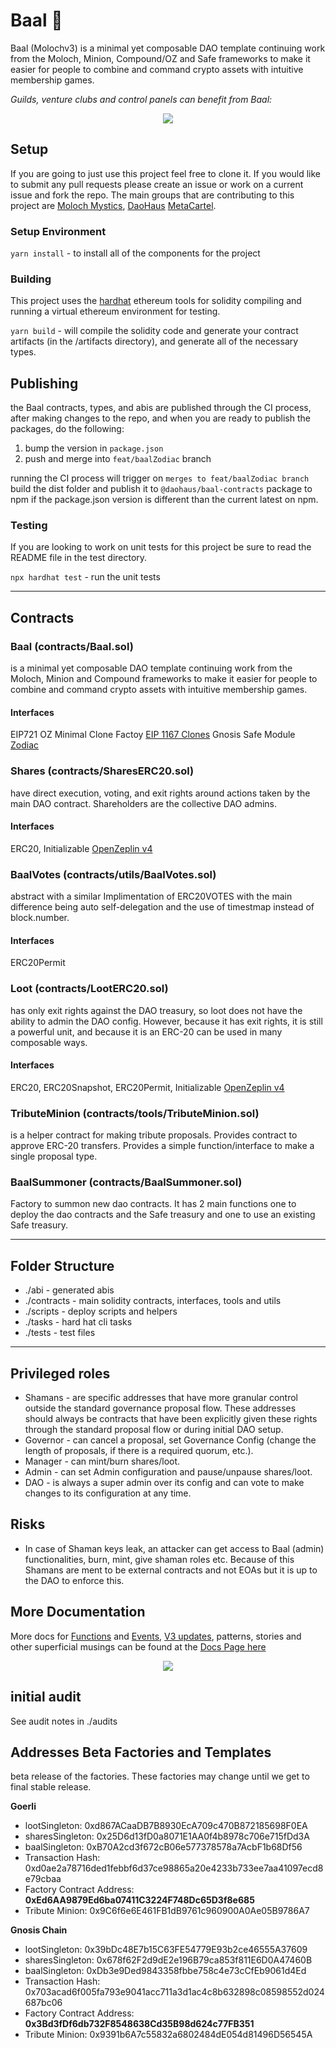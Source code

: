 # Baal 👺

Baal (Molochv3) is a minimal yet composable DAO template continuing work from the
Moloch, Minion, Compound/OZ and Safe frameworks to make it easier for people to
combine and command crypto assets with intuitive membership games.

*Guilds, venture clubs and control panels can benefit from Baal:*

<p align="center"><img src="https://media.giphy.com/media/rgwNTGFUbNTgsgiYha/giphy.gif"></p>

## Setup

If you are going to just use this project feel free to clone it.  If you would like to submit any pull requests please create an issue or work on a current issue and fork the repo.  The main groups that are contributing to this project are [Moloch Mystics](https://github.com/Moloch-Mystics/Baal), [DaoHaus](https://discord.com/channels/709210493549674598) [MetaCartel](https://discord.com/channels/702325961433284609).

### Setup Environment

`yarn install` - to install all of the components for the project

### Building

This project uses the [hardhat](https://hardhat.org/) ethereum tools for solidity compiling and running a virtual ethereum environment for testing.

`yarn build` - will compile the solidity code and generate your contract artifacts (in the /artifacts directory), and generate all of the necessary types.

## Publishing

the Baal contracts, types, and abis are published through the CI process, after making changes to the repo, and when you are ready to publish the packages, do the following:

1) bump the version in `package.json`
2) push and merge into `feat/baalZodiac` branch

running the CI process will trigger on `merges to feat/baalZodiac branch` build the dist folder and publish it to `@daohaus/baal-contracts` package to npm if the package.json version is different than the current latest on npm.

### Testing

If you are looking to work on unit tests for this project be sure to read the README file in the test directory.

`npx hardhat test` - run the unit tests

----
## Contracts
### **Baal (contracts/Baal.sol)**
is a minimal yet composable DAO template continuing work from
the Moloch, Minion and Compound frameworks to make it easier for
people to combine and command crypto assets with intuitive membership
games.

#### Interfaces
EIP721
OZ Minimal Clone Factoy [EIP 1167 Clones](https://docs.openzeppelin.com/contracts/4.x/api/proxy#Clones)
Gnosis Safe Module [Zodiac](https://github.com/gnosis/zodiac)

### **Shares (contracts/SharesERC20.sol)**
have direct execution, voting, and exit rights around actions
taken by the main DAO contract. Shareholders are the collective DAO
admins.

#### Interfaces
ERC20,  Initializable [OpenZeplin v4](https://docs.openzeppelin.com/contracts/4.x/)


### **BaalVotes (contracts/utils/BaalVotes.sol)**
abstract with a similar Implimentation of ERC20VOTES with the main
difference being auto self-delegation and the use of timestmap instead of block.number.
#### Interfaces
ERC20Permit

### **Loot (contracts/LootERC20.sol)**
has only exit rights against the DAO treasury, so loot does
not have the ability to admin the DAO config. However, because it has
exit rights, it is still a powerful unit, and because it is an ERC-20
can be used in many composable ways.

#### Interfaces
ERC20, ERC20Snapshot, ERC20Permit, Initializable [OpenZeplin v4](https://docs.openzeppelin.com/contracts/4.x/)

### **TributeMinion (contracts/tools/TributeMinion.sol)**
is a helper contract for making tribute proposals.
Provides contract to approve ERC-20 transfers. Provides a simple
function/interface to make a single proposal type.

### **BaalSummoner (contracts/BaalSummoner.sol)**
Factory to summon new dao contracts. It has 2 main functions one to deploy
the dao contracts and the Safe treasury and one to use an existing Safe treasury.

----

## Folder Structure
- ./abi - generated abis
- ./contracts - main solidity contracts, interfaces, tools and utils
- ./scripts - deploy scripts and helpers
- ./tasks - hard hat cli tasks
- ./tests - test files

----
## Privileged roles
- Shamans - are specific addresses that have more granular control
outside the standard governance proposal flow. These addresses should
always be contracts that have been explicitly given these rights
through the standard proposal flow or during initial DAO setup.
- Governor - can cancel a proposal, set Governance Config (change the
length of proposals, if there is a required quorum, etc.).
- Manager - can mint/burn shares/loot.
- Admin - can set Admin configuration and pause/unpause shares/loot.
- DAO - is always a super admin over its config and can vote to make
changes to its configuration at any time.

## Risks
- In case of Shaman keys leak, an attacker can get access to Baal
(admin) functionalities, burn, mint, give shaman roles etc.
Because of this Shamans are ment to be external contracts and not EOAs
but it is up to the DAO to enforce this.

## More Documentation

More docs for [Functions](https://baal-docs.vercel.app/functions) and [Events](https://baal-docs.vercel.app/events), [V3 updates](https://baal-docs.vercel.app/features/updates), patterns, stories and other superficial musings can be found at the [Docs Page here](https://baal-docs.vercel.app/)

<p align="center"><img src="https://media.giphy.com/media/rgwNTGFUbNTgsgiYha/giphy.gif"></p>

## initial audit
See audit notes in ./audits

## Addresses Beta Factories and Templates
beta release of the factories. These factories may change until we get to final stable release.

**Goerli**
- lootSingleton: 0xd867ACaaDB7B8930EcA709c470B872185698F0EA
- sharesSingleton: 0x25D6d13fD0a8071E1AA0f4b8978c706e715fDd3A
- baalSingleton: 0xB70A2cd3f672cB06e577378578a7AcbF1b68Df56
- Transaction Hash: 0xd0ae2a78716ded1febbf6d37ce98865a20e4233b733ee7aa41097ecd8e79cbaa
- Factory Contract Address: **0xEd6AA9879Ed6ba07411C3224F748Dc65D3f8e685**
- Tribute Minion: 0x9C6f6e6E461FB1dB9761c960900A0Ae05B9786A7

**Gnosis Chain**
- lootSingleton: 0x39bDc48E7b15C63FE54779E93b2ce46555A37609
- sharesSingleton: 0x678f62F2d9dE2e196B79ca853f811E6D0A47460B
- baalSingleton: 0xDb3e9Ded9843358fbbe758c4e73cCfEb9061d4Ed
- Transaction Hash: 0x703acad6f005fa793e9041acc711a3d1ac4c8b632898c08598552d024687bc06
- Factory Contract Address: **0x3Bd3fDf6db732F8548638Cd35B98d624c77FB351**
- Tribute Minion: 0x9391b6A7c55832a6802484dE054d81496D56545A